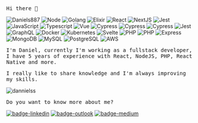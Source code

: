<samp>Hi there 👋</samp>

<img src="https://komarev.com/ghpvc/?username=Daniels887&color=brightgreen" alt="Daniels887" /> <img src="https://img.shields.io/badge/-Node.JS-green?logo=node.js&logoColor=white&labelColor=green" alt="Node" /> <img src="https://img.shields.io/badge/-Golang-00ADD8?logo=go&logoColor=FFF&labelColor=00ADD8" alt="Golang" /> <img src="https://img.shields.io/badge/-Elixir-4B275F?logo=elixir&logoColor=FFF&labelColor=4B275F" alt="Elixir" /> <img src="https://img.shields.io/badge/-React%20JS-61DAFB?logo=react&logoColor=white&labelColor=61DAFB" alt="React" /> <img src="https://img.shields.io/badge/-Next%20JS-000000?logo=next.js&logoColor=white&labelColor=000000" alt="NextJS" /> <img src="https://img.shields.io/badge/-Redux-764ABC?logo=redux&logoColor=white&labelColor=764ABC" alt="Jest" /> <img src="https://img.shields.io/badge/-JavaScript-F7DF1E?logo=javascript&logoColor=white&labelColor=F7DF1E" alt="JavaScript" /> <img src="https://img.shields.io/badge/-TypeScript-007ACC?logo=typescript&logoColor=white&labelColor=007ACC" alt="Typescript" /> <img src="https://img.shields.io/badge/-Vue%20JS-4FC08D?logo=vue.js&logoColor=white&labelColor=4FC08D" alt="Vue" />  <img src="https://img.shields.io/badge/-Cypress-17202C?logo=cypress&logoColor=white&labelColor=17202C" alt="Cypress" /> <img src="https://img.shields.io/badge/-React Testing Library-E33332?logo=testinglibrary&logoColor=white&labelColor=E33332" alt="Cypress" /> <img src="https://img.shields.io/badge/-Storybook-FF4785?logo=storybook&logoColor=white&labelColor=FF4785" alt="Cypress" /> <img src="https://img.shields.io/badge/-Jest-C21325?logo=jest&logoColor=white&labelColor=C21325" alt="Jest" /> <img src="https://img.shields.io/badge/-GraphQL-E10098?logo=graphql&logoColor=white&labelColor=E10098" alt="GraphQL" /> <img src="https://img.shields.io/badge/-Docker-2496ED?logo=docker&logoColor=white&labelColor=2496ED" alt="Docker" />  <img src="https://img.shields.io/badge/-Kubernetes-326CE5?logo=kubernetes&logoColor=FFF&labelColor=326CE5" alt="Kubernetes" /> <img src="https://img.shields.io/badge/-Svelte-FF3E00?logo=svelte&logoColor=white&labelColor=FF3E00" alt="Svelte" />  <img src="https://img.shields.io/badge/-PHP-777BB4?logo=php&logoColor=FFF&labelColor=777BB4" alt="PHP" /> <img src="https://img.shields.io/badge/-Laravel-FF2D20?logo=laravel&logoColor=FFF&labelColor=FF2D20" alt="PHP" /> <img src="https://img.shields.io/badge/-Express-000000?logo=express&logoColor=FFF&labelColor=000" alt="Express" /> <img src="https://img.shields.io/badge/-MongoDB-47A248?logo=mongodb&logoColor=FFF&labelColor=47A248" alt="MongoDB" /> <img src="https://img.shields.io/badge/-MySQL-4479A1?logo=mysql&logoColor=FFF&labelColor=4479A1" alt="MySQL" /> <img src="https://img.shields.io/badge/-PostgreSQL-4169E1?logo=postgresql&logoColor=FFF&labelColor=4169E1" alt="PostgreSQL" /> <img src="https://img.shields.io/badge/-AWS-232F3E?logo=amazon-aws&logoColor=FFF&labelColor=232F3E" alt="AWS" />

<samp>I'm Daniel, currently I'm working as a fullstack developer, I have 5 years of experience with React, NodeJS, PHP, React Native and more.</samp>


<samp>I really like to share knowledge and I'm always improving my skills.</samp>

<!---<img src="https://github-readme-stats.vercel.app/api?username=dannielss&count_private=true&show_icons=true&theme=tokyonight&&hide_title=true" alt="Git Stats"/>!--->
<img src="https://github-readme-stats.vercel.app/api/top-langs/?username=dannielss&langs_count=6&hide_border=true&hide=Java,HTML,Ruby,scss,css&layout=compact&theme=tokyonight" alt="dannielss" />

 
<samp>Do you want to know more about me? </samp>

  <a href="https://www.linkedin.com/in/daniel-sousa887/"><img src="https://img.shields.io/badge/LinkedIn-%230077B5.svg?&style=flat-square&logo=linkedin&logoColor=white" alt="badge-linkedin"/></a>
  <a href="mailto:daniel_sousa.p@outlook.com"><img src="https://img.shields.io/badge/-daniel_sousa.p@outlook.com-054f77?style=flat-square&logo=microsoft-outlook&logoColor=white&link=mailto:daniel_sousa.p@outlook.com/" alt="badge-outlook"/></a>
    <a href="https://medium.com/@Daniels887"><img src="https://img.shields.io/badge/Medium-12100E?&style=flat-square&logo=medium&logoColor=white" alt="badge-medium"/></a>
